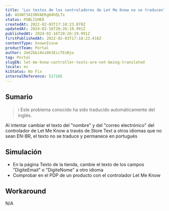 ```yaml
---
title: 'Los textos de los controladores de Let Me Know no se traducen'
id: 4UXWf34IXNVAEKgH4hQLTx
status: PUBLISHED
createdAt: 2022-02-03T17:18:23.078Z
updatedAt: 2024-02-16T20:26:19.991Z
publishedAt: 2024-02-16T20:26:19.991Z
firstPublishedAt: 2022-02-03T17:18:23.416Z
contentType: knownIssue
productTeam: Portal
author: 2mXZkbi0oi061KicTExNjo
tag: Portal
slugEN: let-me-know-controller-texts-are-not-being-translated
locale: es
kiStatus: No Fix
internalReference: 517165
---
```


## Sumario

>ℹ️ Este problema conocido ha sido traducido automáticamente del inglés.


Al intentar cambiar el texto del "nombre" y del "correo electrónico" del controlador de Let Me Know a través de Store Text a otros idiomas que no sean EN-BR, el texto no se traduce y permanece en portugués



## Simulación


- En la página Texto de la tienda, cambie el texto de los campos "DigiteEmail" o "DigiteNome" a otro idioma
- Comprobar en el PDP de un producto con el controlador Let Me Know



## Workaround


N/A

